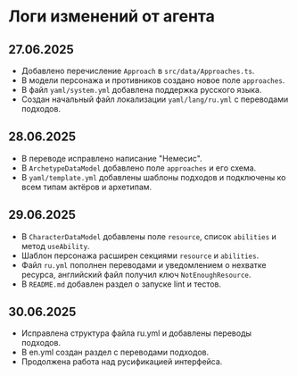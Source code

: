 # Логи изменений от агента

## 27.06.2025
- Добавлено перечисление `Approach` в `src/data/Approaches.ts`.
- В модели персонажа и противников создано новое поле `approaches`.
- В файл `yaml/system.yml` добавлена поддержка русского языка.
- Создан начальный файл локализации `yaml/lang/ru.yml` с переводами подходов.

## 28.06.2025
- В переводе исправлено написание "Немесис".
- В `ArchetypeDataModel` добавлено поле `approaches` и его схема.
- В `yaml/template.yml` добавлены шаблоны подходов и подключены ко всем типам актёров и архетипам.

## 29.06.2025
- В `CharacterDataModel` добавлены поле `resource`, список `abilities` и метод `useAbility`.
- Шаблон персонажа расширен секциями `resource` и `abilities`.
- Файл `ru.yml` пополнен переводами и уведомлением о нехватке ресурса, английский файл получил ключ `NotEnoughResource`.
- В `README.md` добавлен раздел о запуске lint и тестов.


## 30.06.2025
- Исправлена структура файла ru.yml и добавлены переводы подходов.
- В en.yml создан раздел с переводами подходов.
- Продолжена работа над русификацией интерфейса.
